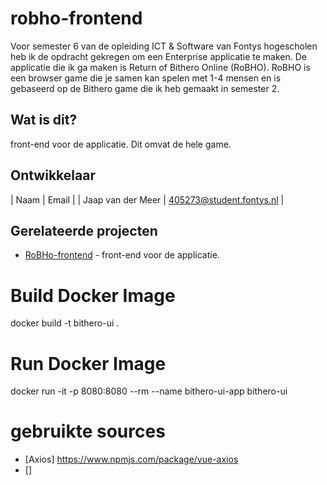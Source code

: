 # robho-frontend
Voor semester 6 van de opleiding ICT & Software van Fontys hogescholen heb ik de opdracht gekregen om een Enterprise applicatie te maken. De applicatie die ik ga maken is Return of Bithero Online (RoBHO). RoBHO is een browser game die je samen kan spelen met 1-4 mensen en is gebaseerd op de Bithero game die ik heb gemaakt in semester 2.

## Wat is dit?
front-end voor de applicatie. Dit omvat de hele game.

## Ontwikkelaar
| Naam | Email |
| Jaap van der Meer | 405273@student.fontys.nl | 

## Gerelateerde projecten
- [RoBHo-frontend](https://dev.azure.com/I405273/BitheroOnline/_git/RoBHo-frontend) - front-end voor de applicatie.


# Build Docker Image
docker build -t bithero-ui .

# Run Docker Image
docker run -it -p 8080:8080 --rm --name bithero-ui-app bithero-ui


# gebruikte sources
- [Axios] https://www.npmjs.com/package/vue-axios
- []

